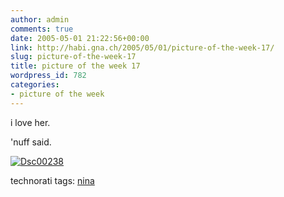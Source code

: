 ```yaml
---
author: admin
comments: true
date: 2005-05-01 21:22:56+00:00
link: http://habi.gna.ch/2005/05/01/picture-of-the-week-17/
slug: picture-of-the-week-17
title: picture of the week 17
wordpress_id: 782
categories:
- picture of the week
---
```



i love her.
  
'nuff said.



[![Dsc00238](http://habi.gna.ch/blog/images/DSC00238-tm.jpg)](http://habi.gna.ch/blog/images/DSC00238.jpg)


technorati tags: [nina](http://technorati.com/tag/nina)
